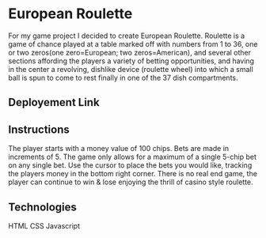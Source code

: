 # European Roulette

For my game project I decided to create European Roulette. Roulette is a game of chance played at a table marked off with numbers from 1 to 36, one or two zeros(one zero=European; two zeros=American), and several other sections affording the players a variety of betting opportunities, and having in the center a revolving, dishlike device (roulette wheel) into which a small ball is spun to come to rest finally in one of the 37 dish compartments.

## Deployement Link



## Instructions
The player starts with a money value of 100 chips. Bets are made in increments of 5. The game only allows for a maximum of a single 5-chip bet on any single bet. Use the cursor to place the bets you would like, tracking the players money in the bottom right corner. There is no real end game, the player can continue to win & lose enjoying the thrill of casino style roulette.


## Technologies

HTML
CSS
Javascript


